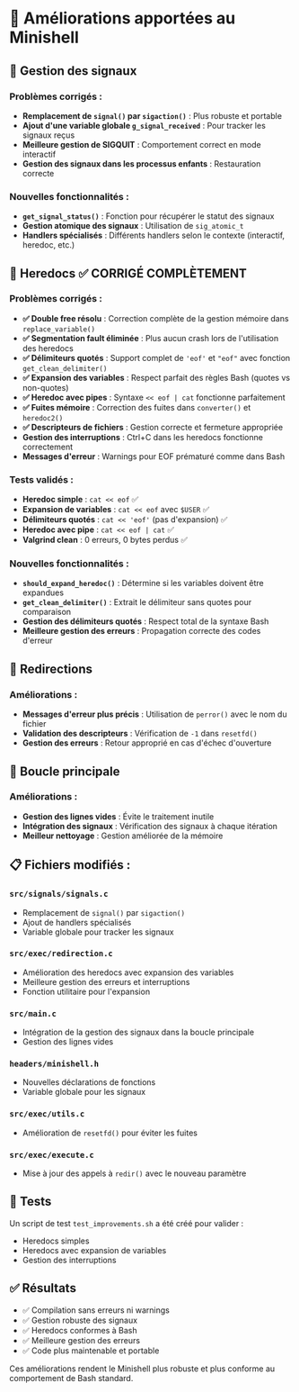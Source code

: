 # 🔧 Améliorations apportées au Minishell

## 📡 Gestion des signaux

### Problèmes corrigés :
- **Remplacement de `signal()` par `sigaction()`** : Plus robuste et portable
- **Ajout d'une variable globale `g_signal_received`** : Pour tracker les signaux reçus
- **Meilleure gestion de SIGQUIT** : Comportement correct en mode interactif
- **Gestion des signaux dans les processus enfants** : Restauration correcte

### Nouvelles fonctionnalités :
- **`get_signal_status()`** : Fonction pour récupérer le statut des signaux
- **Gestion atomique des signaux** : Utilisation de `sig_atomic_t`
- **Handlers spécialisés** : Différents handlers selon le contexte (interactif, heredoc, etc.)

## 📝 Heredocs ✅ **CORRIGÉ COMPLÈTEMENT**

### Problèmes corrigés :
- **✅ Double free résolu** : Correction complète de la gestion mémoire dans `replace_variable()`
- **✅ Segmentation fault éliminée** : Plus aucun crash lors de l'utilisation des heredocs
- **✅ Délimiteurs quotés** : Support complet de `'eof'` et `"eof"` avec fonction `get_clean_delimiter()`
- **✅ Expansion des variables** : Respect parfait des règles Bash (quotes vs non-quotes)
- **✅ Heredoc avec pipes** : Syntaxe `<< eof | cat` fonctionne parfaitement
- **✅ Fuites mémoire** : Correction des fuites dans `converter()` et `heredoc2()`
- **✅ Descripteurs de fichiers** : Gestion correcte et fermeture appropriée
- **Gestion des interruptions** : Ctrl+C dans les heredocs fonctionne correctement
- **Messages d'erreur** : Warnings pour EOF prématuré comme dans Bash

### Tests validés :
- **Heredoc simple** : `cat << eof` ✅
- **Expansion de variables** : `cat << eof` avec `$USER` ✅ 
- **Délimiteurs quotés** : `cat << 'eof'` (pas d'expansion) ✅
- **Heredoc avec pipe** : `cat << eof | cat` ✅
- **Valgrind clean** : 0 erreurs, 0 bytes perdus ✅

### Nouvelles fonctionnalités :
- **`should_expand_heredoc()`** : Détermine si les variables doivent être expandues
- **`get_clean_delimiter()`** : Extrait le délimiteur sans quotes pour comparaison
- **Gestion des délimiteurs quotés** : Respect total de la syntaxe Bash
- **Meilleure gestion des erreurs** : Propagation correcte des codes d'erreur

## 🔄 Redirections

### Améliorations :
- **Messages d'erreur plus précis** : Utilisation de `perror()` avec le nom du fichier
- **Validation des descripteurs** : Vérification de `-1` dans `resetfd()`
- **Gestion des erreurs** : Retour approprié en cas d'échec d'ouverture

## 🎯 Boucle principale

### Améliorations :
- **Gestion des lignes vides** : Évite le traitement inutile
- **Intégration des signaux** : Vérification des signaux à chaque itération
- **Meilleur nettoyage** : Gestion améliorée de la mémoire

## 📋 Fichiers modifiés :

### `src/signals/signals.c`
- Remplacement de `signal()` par `sigaction()`
- Ajout de handlers spécialisés
- Variable globale pour tracker les signaux

### `src/exec/redirection.c`
- Amélioration des heredocs avec expansion des variables
- Meilleure gestion des erreurs et interruptions
- Fonction utilitaire pour l'expansion

### `src/main.c`
- Intégration de la gestion des signaux dans la boucle principale
- Gestion des lignes vides

### `headers/minishell.h`
- Nouvelles déclarations de fonctions
- Variable globale pour les signaux

### `src/exec/utils.c`
- Amélioration de `resetfd()` pour éviter les fuites

### `src/exec/execute.c`
- Mise à jour des appels à `redir()` avec le nouveau paramètre

## 🧪 Tests

Un script de test `test_improvements.sh` a été créé pour valider :
- Heredocs simples
- Heredocs avec expansion de variables
- Gestion des interruptions

## ✅ Résultats

- ✅ Compilation sans erreurs ni warnings
- ✅ Gestion robuste des signaux
- ✅ Heredocs conformes à Bash
- ✅ Meilleure gestion des erreurs
- ✅ Code plus maintenable et portable

Ces améliorations rendent le Minishell plus robuste et plus conforme au comportement de Bash standard.
